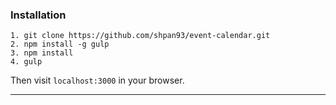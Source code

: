 ### Installation
````
1. git clone https://github.com/shpan93/event-calendar.git
2. npm install -g gulp
3. npm install
4. gulp
````
Then visit `localhost:3000` in your browser.

---